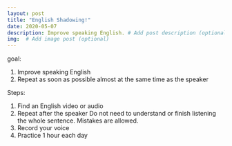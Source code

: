 ```yaml
---
layout: post
title: "English Shadowing!"
date: 2020-05-07
description: Improve speaking English. # Add post description (optional)
img:  # Add image post (optional)
---
```

goal: 
1. Improve speaking English
2. Repeat as soon as possible almost at the same time as the speaker

Steps:
1. Find an English video or audio
2. Repeat after the speaker
	Do not need to understand or finish listening the whole sentence. Mistakes are allowed.
3. Record your voice
4. Practice 1 hour each day